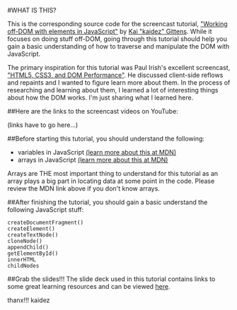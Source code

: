 #WHAT IS THIS?

This is the corresponding source code for the screencast tutorial, ["Working off-DOM with elements in JavaScript"](http://kaidez.com/javascript-off-dom/) by [Kai "kaidez" Gittens](http://twitter.com/kaidez). While it focuses on doing stuff off-DOM, going through this tutorial should help you gain a basic understanding of how to traverse and manipulate the DOM with JavaScript.

The primary inspiration for this tutorial was Paul Irish's excellent screencast, ["HTML5, CSS3, and DOM Performance"](http://www.youtube.com/watch?v=q_O9_C2ZjoA). He discussed client-side reflows and repaints and I wanted to figure learn more about them. In the process of researching and learning about them, I learned a lot of interesting things about how the DOM works. I'm just sharing what I learned here.

##Here are the links to the screencast videos on YouTube:

(links have to go here...)

##Before starting this tutorial, you should understand the following:

* variables in JavaScript [(learn more about this at MDN)](https://developer.mozilla.org/en-US/docs/JavaScript/Reference/Statements/var)
* arrays in JavaScript [(learn more about this at MDN)](https://developer.mozilla.org/en-US/docs/JavaScript/Reference/Global_Objects/Array)

Arrays are THE most important thing to understand for this tutorial as an array plays a big part in locating data at some point in the code. Please review the MDN link above if you don't know arrays.

##After finishing the tutorial, you should gain a basic understand the following JavaScript stuff:

    createDocumentFragment()
    createElement()
    createTextNode()
    cloneNode()
    appendChild()
    getElementById()
    innerHTML
    childNodes

##Grab the slides!!!
The slide deck used in this tutorial contains links to some great learning resources and can be viewed [here](http://slides.kaidez.com/work-off-dom/).

thanx!!!
kaidez